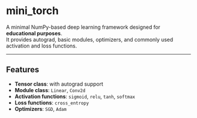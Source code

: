 # mini_torch

A minimal NumPy-based deep learning framework designed for **educational purposes**.  
It provides autograd, basic modules, optimizers, and commonly used activation and loss functions.

---

## Features

- **Tensor class**: with autograd support 
- **Module class**: `Linear`, `Conv2d`
- **Activation functions**: `sigmoid`, `relu`, `tanh`, `softmax`  
- **Loss functions**: `cross_entropy`  
- **Optimizers**: `SGD`, `Adam`  





